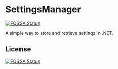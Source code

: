 # SettingsManager
[![FOSSA Status](https://app.fossa.com/api/projects/git%2Bgithub.com%2FByronAP%2FSettingsManager.svg?type=shield)](https://app.fossa.com/projects/git%2Bgithub.com%2FByronAP%2FSettingsManager?ref=badge_shield)

A simple way to store and retrieve settings in .NET.


## License
[![FOSSA Status](https://app.fossa.com/api/projects/git%2Bgithub.com%2FByronAP%2FSettingsManager.svg?type=large)](https://app.fossa.com/projects/git%2Bgithub.com%2FByronAP%2FSettingsManager?ref=badge_large)
